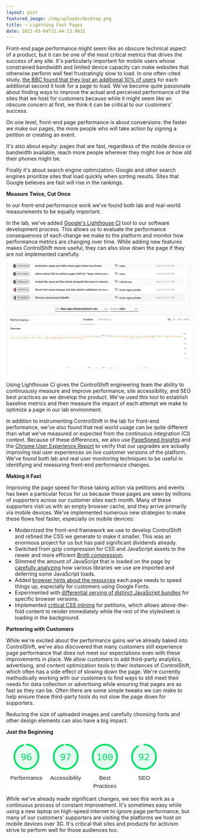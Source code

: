 ```yaml
---
layout: post
featured_image: /img/uploads/desktop.png
title: ⚡ Lightning Fast Pages
date: 2021-03-04T21:44:13.901Z
---
```

Front-end page performance might seem like an obscure technical aspect of a product, but it can be one of the most critical metrics that drives the success of any site. It's particularly important for mobile users whose constrained bandwidth and limited device capacity can make websites that otherwise perform well feel frustratingly slow to load. In one often-cited study, [the BBC found that they lost an additional 10% of users](https://web.dev/why-speed-matters/) for each additional second it took for a page to load. We've become quite passionate about finding ways to improve the actual and perceived performance of the sites that we host for customers because while it might seem like an obscure concern at first, we think it can be critical to our customers' success.

On one level, front-end page performance is about conversions: the faster we make our pages, the more people who will take action by signing a petition or creating an event. 

It's also about equity: pages that are fast, regardless of the mobile device or bandwidth available, reach more people wherever they might live or how old their phones might be. 

Finally it's about search engine optimization: Google and other search engines prioritize sites that load quickly when sorting results. Sites that Google believes are fast will rise in the rankings. 

**Measure Twice, Cut Once**

In our front-end performance work we've found both lab and real-world measurements to be equally important.

In the lab, we've added [Google's Lighthouse CI](https://github.com/GoogleChrome/lighthouse-ci) tool to our software development process. This allows us to evaluate the performance consequences of each change we make to the platform and monitor how performance metrics are changing over time. While adding new features makes ControlShift more useful, they can also slow down the page if they are not implemented carefully.

![Screenshot of Google Lighthouse CI](/img/uploads/screen-shot-2021-03-04-at-5.47.25-pm.png)

Using Lighthouse CI gives the ControlShift engineering team the ability to continuously measure and improve performance, site accessibility, and SEO best practices as we develop the product. We've used this tool to establish baseline metrics and then measure the impact of each attempt we make to optimize a page in our lab environment. 

In addition to instrumenting ControlShift in the lab for front-end performance, we've also found that real world usage can be quite different than what we've measured or expected from the continuous integration (CI) context. Because of these differences, we also use [PageSpeed Insights](https://developers.google.com/speed/pagespeed/insights/) and the [Chrome User Experience Report](https://developers.google.com/web/tools/chrome-user-experience-report) to verify that our upgrades are actually improving real user experiences on live customer versions of the platform. We've found both lab and real user monitoring techniques to be useful in identifying and measuring front-end performance changes. 

**Making it Fast**

Improving the page speed for those taking action via petitions and events has been a particular focus for us because these pages are seen by millions of supporters across our customer sites each month. Many of these supporters visit us with an empty browser cache, and they arrive primarily via mobile devices. We've implemented numerous new strategies to make these flows feel faster, especially on mobile devices:

* Modernized the front-end framework we use to develop ControlShift and refined the CSS we generate to make it smaller. This was an enormous project for us but has paid significant dividends already. 
* Switched from gzip compression for CSS and JavaScript assets to the newer and more efficient [Brotli compression](https://blogs.akamai.com/2016/02/understanding-brotlis-potential.html).
* Slimmed the amount of JavaScript that is loaded on the page by [carefully analyzing](https://blog.saeloun.com/2020/08/04/how-to-investigate-your-build-size-in-webpack.html) how various libraries we use are imported and deferring some JavaScript loads.
* Added [browser hints about the resources](https://developer.mozilla.org/en-US/docs/Web/HTML/Preloading_content) each page needs to speed things up, especially for customers using Google Fonts.
* Experimented with [differential serving of distinct JavaScript bundles](https://www.smashingmagazine.com/2018/10/smart-bundling-legacy-code-browsers/) for specific browser versions. 
* Implemented [critical CSS inlining](https://www.smashingmagazine.com/2015/08/understanding-critical-css/) for petitions, which allows above-the-fold content to render immediately while the rest of the stylesheet is loading in the background.

**Partnering with Customers**

While we're excited about the performance gains we've already baked into ControlShift, we've also discovered that many customers still experience page performance that does not meet our expectations even with these improvements in place. We allow customers to add third-party analytics, advertising, and content optimization tools to their instances of ControlShift, which often has a side effect of slowing down the page. We're currently methodically working with our customers to find ways to still meet their needs for data collection or advertising while ensuring that pages are as fast as they can be. Often there are some simple tweaks we can make to help ensure these third-party tools do not slow the page down for supporters. 

Reducing the size of uploaded images and carefully choosing fonts and other design elements can also have a big impact.

**Just the Beginning**

![A lighthouse performance report](/img/uploads/desktop.png)

While we've already made significant changes, we see this work as a continuous process of constant improvement. It's sometimes easy while using a new laptop on high-speed internet to ignore page performance, but many of our customers' supporters are visiting the platforms we host on mobile devices over 3G. It's critical that sites and products for activism strive to perform well for those audiences too.